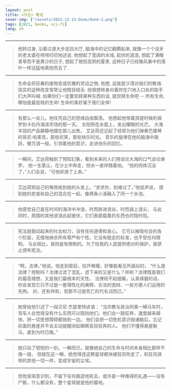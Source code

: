 ```yaml
---
layout: post
title: <沙丘> 笔记
cover-img: ["/assets/2021-12-13-Dune/dune-1.png"]
tags: [2021, books, sci-fi]
lang: zh
---
```


---
> 他转过身, 沿着过道大步走回大厅, 脑海中的记忆翻腾起来, 就像一个个没牙的老太婆在唠唠叨叨地述说. 
> 他想起了宽阔的水域, 起伏的波浪, 想起了满眼青草而不是黄沙的日子, 想起了艳阳高照的夏季, 这种日子已经像风暴中的落叶一样迅猛地离他而去了.

---
> 生命会将狂暴的废物变成优雅的灵动之物, 他想, 这就是沙漠对我们的教诲. 
> 现实的这种改变常常让他瞠目结舌. 
> 他很想转身对着挤在穴地入口处的助手们大声叫喊:
> 如果你们一定要崇拜某种东西的话, 就崇拜生命吧 
> -- 所有生命, 哪怕是最低贱的生命! 生命的美好属于我们全体!

---
> 有那么一会儿，他任凭自己的思绪自由飘荡。
> 他想起他带着孩提时候的保罗到卡拉丹海滨市场的那一天。
> 太阳照在水面上，发出耀眼的光芒。
> 大海丰饶的产品静静地摆在那儿出售。
> 艾达荷还记起了经常为他们弹奏巴厘琴的哥尼·哈莱克，那些欢笑，那些快乐时光。
> 音乐的旋律在他的脑海中跳跃，像咒语一般，引领着他的意识，走进快乐的回忆。

---
> 一瞬间，艾达荷触到了预知幻象，看到未来的人们用谈论大海的口气谈论保罗。
> 他一生蒙尘，在沙土中奔走，但水一直伴随着他。
> “他的肉体沉没了，”人们会说，“可他却游了上来。”

---
> 艾达荷把自己的嘴唇挨到她的头发上。“求求你，别难过了。”他低声说，
> 感到她的悲哀和自己的混合在一起，像两条小溪融入了同一个水池。

---
> 他感觉自己是在时间的海洋中冲浪，时而跌进浪谷，时而骑上浪尖，
> 与此同时，周围的其他波浪此起彼伏，它们表面载着的东西也时隐时现。

--- 
> 宪法是鼓动起来的社会权力，没有任何道德和良心。
> 它可以摧毁社会的各个阶层，无情地抹杀所有尊严和个性。它没有稳定的标准，也不受任何限制。
> 与此相比，我则是有限制的。为了给我的人民提供绝对的保护，我禁止颁布宪法。

---
> “啊，法律。”他说。他走到窗前，拉开帷幔，好像能看见外面似的，
> “什么是法律？控制吗？法律过滤了混乱，滤下来的又是什么？祥和？法律既是我们的最高理想，又是我们最根本的天性。
> 法律经不起细看，认真琢磨的话，你会发现它只不过是一套理性化的阐释、合法的诡辩、一些方便人们运用的先例。
> 对，还有祥和，但那不过是死亡的代名词而已。”

---
> 她曾给他引述了一段贝尼·杰瑟里特谚语：
> “当宗教与政治同乘一辆马车时，驾车人会觉得没有什么东西可以阻挡他们。他们会一路狂奔，速度越来越快，把一切思想障碍都抛到一边。
> 他们会把一切危机意识抛诸脑后，忘记前面的悬崖并不会主动提醒闭起眼睛盲目狂奔的人。
> 他们不懂得悬崖勒马，直到为时已晚。”

---
> 她只站了短短的一刻，一瞬而已，就像她自己的生命与时间本身相比那样不值一提。
> 但就在这一瞬，她觉得连这颗星球都快被狂风吹走了，和狂风挟带的其他一切一样，变成宇宙的尘埃。

---
> 但他渐渐意识到，不留下任何痕迹地死去，或许是一种难得的礼遇——没有尸骸，什么都没有，整个星球就是他的墓地。









